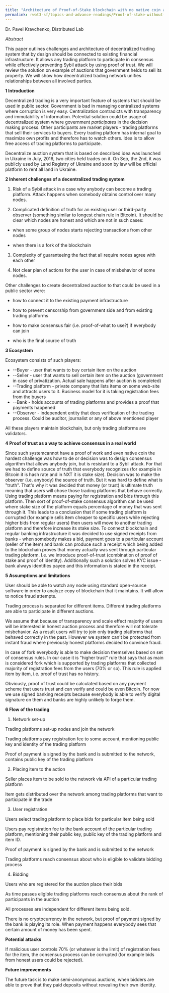 ```yaml
---
title: "Architecture of Proof-of-Stake blockchain with no native coin and its applicability to decentralized trading"
permalink: rwot3-sf/topics-and-advance-readings/Proof-of-stake-without-native-coin/
---   
```


Dr. Pavel Kravchenko, Distributed Lab

_Abstract_

This paper outlines challenges and architecture of decentralized trading system that by design should be connected to existing financial infrastructure. It allows any trading platform to participate in consensus while effectively preventing Sybil attack by using proof of trust. We will review the solution on example of auctions that government helds to sell its property. We will show how decentralized trading network unifies relationships between all involved parties.

**1 Introduction**

Decentralized trading is a very important feature of systems that should be used in public sector. Government is bad in managing centralized systems where corruption is very easy. Centralization contradicts with transparency and immutability of information. Potential solution could be usage of decentralized system where government _participates_ in the decision making process. Other participants are market players - trading platforms that sell their services to buyers. Every trading platform has internal goal to maximize own profits and therefore has to watch others. Idea is to allow free access of trading platforms to participate.

Decentralize auction system that is based on described idea was launched in Ukraine in July, 2016, two cities held trades on it. On Sep, the 2nd, it was publicly used by Land Registry of Ukraine and soon by law will be official platform to rent all land in Ukraine.

**2 Inherent challenges of a decentralized trading system**

1. Risk of a Sybil attack in a case why anybody can become a trading platform. Attack happens when somebody obtains control over many nodes.

2. Complicated definition of truth for an existing user or third-party observer (something similar to longest chain rule in Bitcoin). It should be clear which nodes are honest and which are not in such cases:

- when some group of nodes starts rejecting transactions from other nodes

- when there is a fork of the blockchain

3. Complexity of guaranteeing the fact that all require nodes agree with each other

4. Not clear plan of actions for the user in case of misbehavior of some nodes.

Other challenges to create decentralized auction to that could be used in a public sector were:

-  how to connect it to the existing payment infrastructure

- how to prevent censorship from government side and from existing trading platforms

-  how to make consensus fair (i.e. proof-of-what to use?) if everybody can join

-  who is the final source of truth

**3 Ecosystem**

Ecosystem consists of such players:

- --Buyer - user that wants to buy certain item on the auction
- --Seller - user that wants to sell certain item on the auction (government in case of privatization. Actual sale happens after auction is completed)
- --Trading platform - private company that lists items on some web-site and attracts users to it. Business model for it is taking registration fees from the buyers
- --Bank - holds accounts of trading platforms and provides a proof that payments happened
- --Observer - independent entity that does verification of the trading process. Could be auditor, journalist or any of above mentioned player

All these players maintain blockchain, but only trading platforms are validators.

**4 Proof of trust as a way to achieve consensus in a real world**

Since such systemcannot have a proof of work and even native coin the hardest challenge was how to de or decision was to design consensus algorithm that allows anybody join, but is resistant to a Sybil attack. For that we had to define source of truth that everybody recognizes (for example in Bitcoin it is hash rate and in NXT it is stake size). Decision was to make the observer (i.e. anybody) the source of truth. But it was hard to define what is &quot;truth&quot;. That&#39;s why it was decided that money (or trust) is ultimate truth meaning that users will chose those trading platforms that behave correctly. Using trading platform means paying for registration and bids through this platform. Then sort of proof-of-stake consensus algorithm can be used where stake size of the platform equals percentage of money that was sent through it. This leads to a conclusion that if some trading platform is corrupted (for example sells item cheaper to specific users while rejecting higher bids from regular users) then users will move to another trading platform and therefore increase its stake size. To connect blockchain and regular banking infrastructure it  was decided to use signed receipts from banks - when somebody makes a bid, payment goes to a particular account (seller of the item) and bank can produce such a receipt which being added to the blockchain proves that money actually was sent through particular trading platform. I.e. we introduce proof-of-trust (combination of proof of stake and proof of identity). Additionally such a solution solves KYC issue - bank always identifies payee and this information is stated in the receipt.

**5 Assumptions and limitations**

User should be able to watch any node using standard open-source software in order to analyze copy of blockchain that it maintains. It will allow to notice fraud attempts.

Trading process is separated for different items. Different trading platforms are able to participate in different auctions.

We assume that because of transparency and scale effect majority of users will be interested in honest auction process and therefore will not tolerate misbehavior. As a result users will try to join only trading platforms that behaved correctly in the past. However we system can&#39;t be protected from instant fraud where previously honest platforms decided to convince fraud.

In case of fork everybody is able to make decision themselves based on set of consensus rules. In our case it is &quot;higher trust&quot; rule that says that as main is considered fork which is supported by trading platforms that collected majority of registration fees from the users (70% or so). This rule is applied item by item, i.e. proof of trust has no history.

Obviously, proof of trust could be calculated based on any payment scheme that users trust and can verify and could be even Bitcoin. For now we use signed banking receipts because everybody is able to verify digital signature on them and banks are highly unlikely to forge them.

**6 Flow of the trading**

1. Network set-up

Trading platforms set-up nodes and join the network

Trading platforms pay registration fee to some account, mentioning public key and identity of the trading platform

Proof of payment is signed by the bank and is submitted to the network, contains public key of the trading platform

2. Placing item to the action

Seller places item to be sold to the network via API of a particular trading platform

Item gets distributed over the network among trading platforms that want to participate in the trade

3. User registration

Users select trading platform to place bids for particular item being sold

Users pay registration fee to the bank account of the particular trading platform, mentioning their public key, public key of the trading platform and item ID.

Proof of payment is signed by the bank and is submitted to the network

Trading platforms reach consensus about who is eligible to validate bidding process

4. Bidding

Users who are registered for the auction place their bids

As time passes eligible trading platforms reach consensus about the rank of participants in the auction

All processes are independent for different items being sold.

There is no cryptocurrency in the network, but proof of payment signed by the bank is playing its role. When payment happens everybody sees that certain amount of money has been spent.

**Potential attacks**

If malicious user controls 70% (or whatever is the limit) of registration fees for the item, the consensus process can be corrupted (for example bids from honest users could be rejected).

**Future improvements**

The future task is to make semi-anonymous auctions, when bidders are able to prove that they paid deposits without revealing their own identity.
